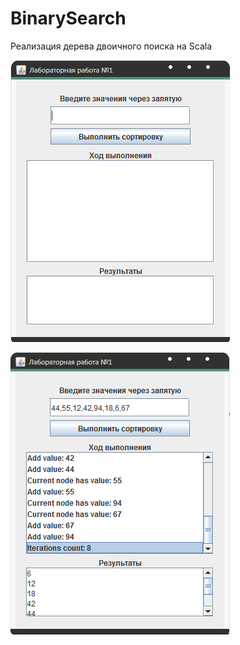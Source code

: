 # BinarySearch

Реализация дерева двоичного поиска на Scala

![ScreenShot](https://github.com/Onotole1/BinarySearch/blob/master/lr1-1.png)

![ScreenShot](https://github.com/Onotole1/BinarySearch/blob/master/lr1-2.png)
